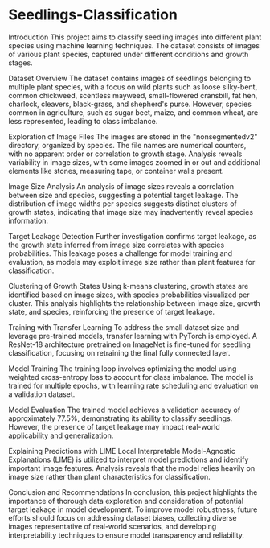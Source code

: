 # Seedlings-Classification
Introduction
This project aims to classify seedling images into different plant species using machine learning techniques. The dataset consists of images of various plant species, captured under different conditions and growth stages.

Dataset Overview
The dataset contains images of seedlings belonging to multiple plant species, with a focus on wild plants such as loose silky-bent, common chickweed, scentless mayweed, small-flowered cransbill, fat hen, charlock, cleavers, black-grass, and shepherd's purse. However, species common in agriculture, such as sugar beet, maize, and common wheat, are less represented, leading to class imbalance.

Exploration of Image Files
The images are stored in the "nonsegmentedv2" directory, organized by species. The file names are numerical counters, with no apparent order or correlation to growth stage. Analysis reveals variability in image sizes, with some images zoomed in or out and additional elements like stones, measuring tape, or container walls present.

Image Size Analysis
An analysis of image sizes reveals a correlation between size and species, suggesting a potential target leakage. The distribution of image widths per species suggests distinct clusters of growth states, indicating that image size may inadvertently reveal species information.

Target Leakage Detection
Further investigation confirms target leakage, as the growth state inferred from image size correlates with species probabilities. This leakage poses a challenge for model training and evaluation, as models may exploit image size rather than plant features for classification.

Clustering of Growth States
Using k-means clustering, growth states are identified based on image sizes, with species probabilities visualized per cluster. This analysis highlights the relationship between image size, growth state, and species, reinforcing the presence of target leakage.

Training with Transfer Learning
To address the small dataset size and leverage pre-trained models, transfer learning with PyTorch is employed. A ResNet-18 architecture pretrained on ImageNet is fine-tuned for seedling classification, focusing on retraining the final fully connected layer.

Model Training
The training loop involves optimizing the model using weighted cross-entropy loss to account for class imbalance. The model is trained for multiple epochs, with learning rate scheduling and evaluation on a validation dataset.

Model Evaluation
The trained model achieves a validation accuracy of approximately 77.5%, demonstrating its ability to classify seedlings. However, the presence of target leakage may impact real-world applicability and generalization.

Explaining Predictions with LIME
Local Interpretable Model-Agnostic Explanations (LIME) is utilized to interpret model predictions and identify important image features. Analysis reveals that the model relies heavily on image size rather than plant characteristics for classification.

Conclusion and Recommendations
In conclusion, this project highlights the importance of thorough data exploration and consideration of potential target leakage in model development. To improve model robustness, future efforts should focus on addressing dataset biases, collecting diverse images representative of real-world scenarios, and developing interpretability techniques to ensure model transparency and reliability.

